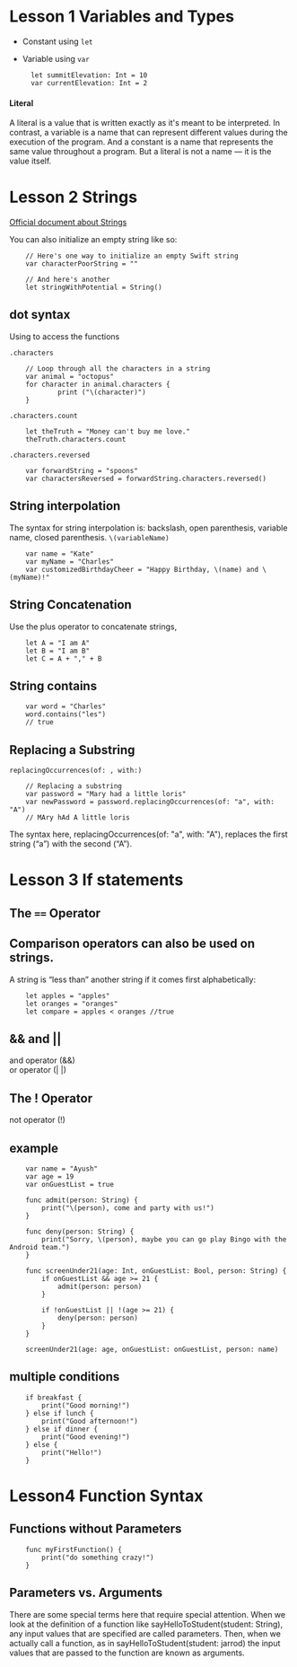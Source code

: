 # Lesson 1 Variables and Types

* Constant using `let`
* Variable using `var`

        let summitElevation: Int = 10
        var currentElevation: Int = 2
        
#### Literal
A literal is a value that is written exactly as it's meant to be interpreted. In contrast, a variable is a name that can represent different values during the execution of the program. And a constant is a name that represents the same value throughout a program. But a literal is not a name — it is the value itself.


# Lesson 2 Strings
[Official document about Strings](https://developer.apple.com/documentation/swift/string#//apple_ref/doc/uid/TP40015181-CH1-DontLinkElementID_31)


You can also initialize an empty string like so:

        // Here's one way to initialize an empty Swift string
        var characterPoorString = ""

        // And here's another
        let stringWithPotential = String()
        

## dot syntax
Using to access the functions

`.characters`

        // Loop through all the characters in a string
        var animal = "octopus"
        for character in animal.characters {
                print ("\(character)")
        }
        

`.characters.count`

        let theTruth = "Money can't buy me love."
        theTruth.characters.count
        
`.characters.reversed`

        var forwardString = "spoons"
        var charactersReversed = forwardString.characters.reversed()

        
## String interpolation
The syntax for string interpolation is: backslash, open parenthesis, variable name, closed parenthesis.
`\(variableName)`

        var name = "Kate"
        var myName = "Charles"
        var customizedBirthdayCheer = "Happy Birthday, \(name) and \(myName)!"

## String Concatenation
Use the plus operator to concatenate strings,

        let A = "I am A"
        let B = "I am B"
        let C = A + "," + B
        
## String contains

        var word = "Charles"
        word.contains("les")
        // true

## Replacing a Substring
`replacingOccurrences(of: , with:)`

        // Replacing a substring 
        var password = "Mary had a little loris"
        var newPassword = password.replacingOccurrences(of: "a", with: "A")
        // MAry hAd A little loris
The syntax here, replacingOccurrences(of: "a", with: "A"), replaces the first string (“a”) with the second (“A”).


# Lesson 3 If statements

## The `==` Operator

## Comparison operators can also be used on strings. 

A string is “less than” another string if it comes first alphabetically:

        let apples = "apples"
        let oranges = "oranges"
        let compare = apples < oranges //true

## && and ||
and operator (&&)   
or operator (| |)

## The ! Operator
not operator (!) 

## example

        var name = "Ayush"
        var age = 19
        var onGuestList = true

        func admit(person: String) {
            print("\(person), come and party with us!")
        }

        func deny(person: String) {
            print("Sorry, \(person), maybe you can go play Bingo with the Android team.")
        }

        func screenUnder21(age: Int, onGuestList: Bool, person: String) {
            if onGuestList && age >= 21 {
                admit(person: person)
            }

            if !onGuestList || !(age >= 21) {
                deny(person: person)
            }
        }

        screenUnder21(age: age, onGuestList: onGuestList, person: name)

##  multiple conditions

        if breakfast {
            print("Good morning!")
        } else if lunch {
            print("Good afternoon!")
        } else if dinner {
            print("Good evening!")
        } else {
            print("Hello!")
        }
        
# Lesson4 Function Syntax
## Functions without Parameters

        func myFirstFunction() {
            print("do something crazy!")
        }
## Parameters vs. Arguments
There are some special terms here that require special attention. When we look at the definition of a function like sayHelloToStudent(student: String), any input values that are specified are called parameters. Then, when we actually call a function, as in sayHelloToStudent(student: jarrod) the input values that are passed to the function are known as arguments.
